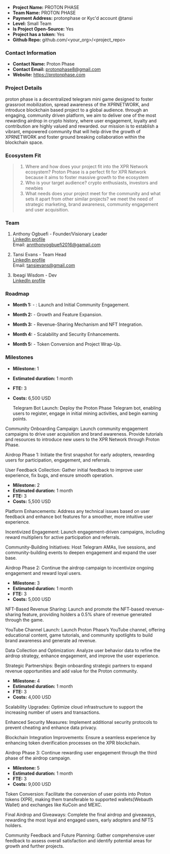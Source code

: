 - **Project Name:** PROTON PHASE
- **Team Name:** PROTON PHASE
- **Payment Address:** protonphase or Kyc'd account @tansi
- **Level:** Small Team
- **Is Project Open-Source:** Yes
- **Project has a token:** Yes
- **Github Repo:** github.com/<your_org>/<project_repo>

### Contact Information

- **Contact Name:** Proton Phase
- **Contact Email:** protonphase8@gmail.com
- **Website:** https://protonphase.com

### Project Details

proton phase is a decentralized telegram mini game designed to foster grassroot mobilization, spread awareness of the XPRNETWORK, and introduce blockchain based project to a global audience. through an engaging, community driven platform, we aim to deliver one of the most rewarding airdrop in crypto history, where user engagement, loyalty and contribution are highly valued and rewarded. our mission is to establish a vibrant, empowered community that will help drive the growth of XPRNETWORK and foster ground breaking collaboration within the blockchain space.

### Ecosystem Fit

> 1. Where and how does your project fit into the XPR Network ecosystem? Proton Phase is a perfect fit for XPR Network because it aims to foster massive growth to the ecosystem
> 2. Who is your target audience? crypto enthusiasts, investors and newbies 
> 3. What needs does your project meet for the community and what sets it apart from other similar projects? we meet the need of strategic marketing, brand awareness, community engagement and user acquisition.

### Team

1. Anthony Ogbuefi - Founder/Visionary Leader <br>
   [LinkedIn profile](https://www.linkedin.com/in/tn-ogbuefi-a6a7b5275?utm_source=share&utm_campaign=share_via&utm_content=profile&utm_medium=android_app) <br>
   Email: annthonyogbuefi2016@gamail.com

2. Tansi Evans - Team Head <br>
   [LinkedIn profile](https://www.linkedin.com/in/evans-tansi-334b37138) <br>
   Email: tansievans@gmail.com

3. Ibeagi Wisdom - Dev <br>
   [LinkedIn profile](https://www.linkedin.com/in/yotta-tons-225050282) <br>

### Roadmap

- **Month 1:** - : Launch and Initial Community Engagement.

- **Month 2:** - Growth and Feature Expansion.

- **Month 3:** - Revenue-Sharing Mechanism and NFT Integration.

- **Month 4:** - Scalability and Security Enhancements.

- **Month 5:** - Token Conversion and Project Wrap-Up.

### Milestones

- **Milestone:** 1
- **Estimated duration:** 1 month
- **FTE:**  3
- **Costs:** 6,500 USD

  Telegram Bot Launch: Deploy the Proton Phase Telegram bot, enabling users to register, engage in initial mining activities, and begin earning points. 

 Community Onboarding Campaign: Launch community engagement campaigns to drive user acquisition and brand awareness. Provide tutorials and resources to introduce new users to the XPR Network through Proton Phase. 

 Airdrop Phase 1: Initiate the first snapshot for early adopters, rewarding users for participation, engagement, and referrals. 

 User Feedback Collection: Gather initial feedback to improve user experience, fix bugs, and ensure smooth operation.

- **Milestone:** 2
- **Estimated duration:** 1 month
- **FTE:**  3
- **Costs:** 5,500 USD

Platform Enhancements: Address any technical issues based on user feedback and enhance bot features for a smoother, more intuitive user experience. 

Incentivized Engagement: Launch engagement-driven campaigns, including reward multipliers for active participation and referrals. 

Community-Building Initiatives: Host Telegram AMAs, live sessions, and community-building events to deepen engagement and expand the user base. 

Airdrop Phase 2: Continue the airdrop campaign to incentivize ongoing engagement and reward loyal users.

- **Milestone:** 3
- **Estimated duration:** 1 month
- **FTE:**  3
- **Costs:** 5,000 USD

NFT-Based Revenue Sharing: Launch and promote the NFT-based revenue-sharing feature, providing holders a 0.5% share of revenue generated through the game. 

YouTube Channel Launch: Launch Proton Phase’s YouTube channel, offering educational content, game tutorials, and community spotlights to build brand awareness and generate ad revenue. 

Data Collection and Optimization: Analyze user behavior data to refine the airdrop strategy, enhance engagement, and improve the user experience. 

Strategic Partnerships: Begin onboarding strategic partners to expand revenue opportunities and add value for the Proton community.

- **Milestone:** 4
- **Estimated duration:** 1 month
- **FTE:**  3
- **Costs:** 4,000 USD

Scalability Upgrades: Optimize cloud infrastructure to support the increasing number of users and transactions. 

Enhanced Security Measures: Implement additional security protocols to prevent cheating and enhance data privacy. 

Blockchain Integration Improvements: Ensure a seamless experience by enhancing token dverification processes on the XPR blockchain. 

Airdrop Phase 3: Continue rewarding user engagement through the third phase of the airdrop campaign.

- **Milestone:** 5
- **Estimated duration:** 1 month
- **FTE:**  3
- **Costs:** 9,000 USD

Token Conversion: Facilitate the conversion of user points into Proton tokens (XPR), making them transferable to supported wallets(Webauth Wallet) and exchanges like KuCoin and MEXC. 

Final Airdrop and Giveaways: Complete the final airdrop and giveaways, rewarding the most loyal and engaged users, early adopters and NFTS holders. 

Community Feedback and Future Planning: Gather comprehensive user feedback to assess overall satisfaction and identify potential areas for growth and further projects.
